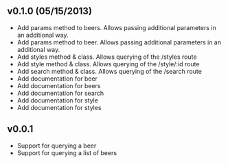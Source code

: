 ## v0.1.0 (05/15/2013)
* Add params method to beers.  Allows passing additional parameters in an additional way.
* Add params method to beer.  Allows passing additional parameters in an additional way.
* Add styles method & class.  Allows querying of the /styles route
* Add style method & class.  Allows querying of the /style/:id route
* Add search method & class. Allows querying of the /search route
* Add documentation for beer
* Add documentation for beers
* Add documentation for search
* Add documentation for style
* Add documentation for styles

## v0.0.1
* Support for querying a beer
* Support for querying a list of beers